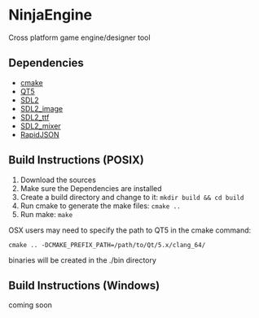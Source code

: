 # NinjaEngine
Cross platform game engine/designer tool

## Dependencies
* [cmake](https://cmake.org/download/)
* [QT5](https://www.qt.io/download/)
* [SDL2](https://www.libsdl.org/download-2.0.php)
* [SDL2_image](https://www.libsdl.org/projects/SDL_image/)
* [SDL2_ttf](https://www.libsdl.org/projects/SDL_ttf/)
* [SDL2_mixer](https://www.libsdl.org/projects/SDL_mixer/)
* [RapidJSON](https://github.com/miloyip/rapidjson)
 
## Build Instructions (POSIX)
1. Download the sources
2. Make sure the Dependencies are installed
3. Create a build directory and change to it: `mkdir build && cd build`
4. Run cmake to generate the make files: `cmake ..`
5. Run make: `make`

OSX users may need to specify the path to QT5 in the cmake command:

`cmake .. -DCMAKE_PREFIX_PATH=/path/to/Qt/5.x/clang_64/`

binaries will be created in the ./bin directory

## Build Instructions (Windows)
coming soon
